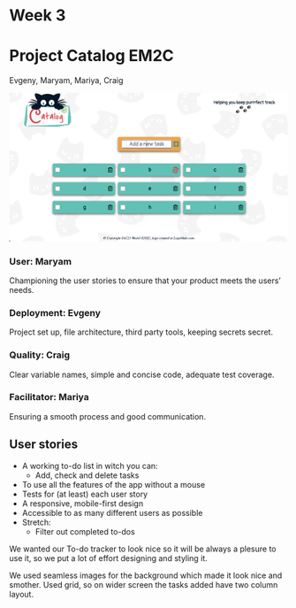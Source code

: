 # Week 3 

# Project Catalog EM2C

Evgeny, Maryam, Mariya, Craig

![](images/project.png)

### User: Maryam
Championing the user stories to ensure that your product meets the users’ needs.
### Deployment: Evgeny
Project set up, file architecture, third party tools, keeping secrets secret.
### Quality: Craig
Clear variable names, simple and concise code, adequate test coverage.
### Facilitator: Mariya
Ensuring a smooth process and good communication.

## User stories
- A working to-do list in witch you can:
  - Add, check and delete tasks 
- To use all the features of the app without a mouse
- Tests for (at least) each user story
- A responsive, mobile-first design
- Accessible to as many different users as possible
- Stretch: 
  - Filter out completed to-dos 

We wanted our To-do tracker to look nice so it will be always a plesure to use it, so we put a lot of effort designing and styling it.

We used seamless  images for the background which made it look nice and smother.
Used grid, so on wider screen the tasks added have two column layout.